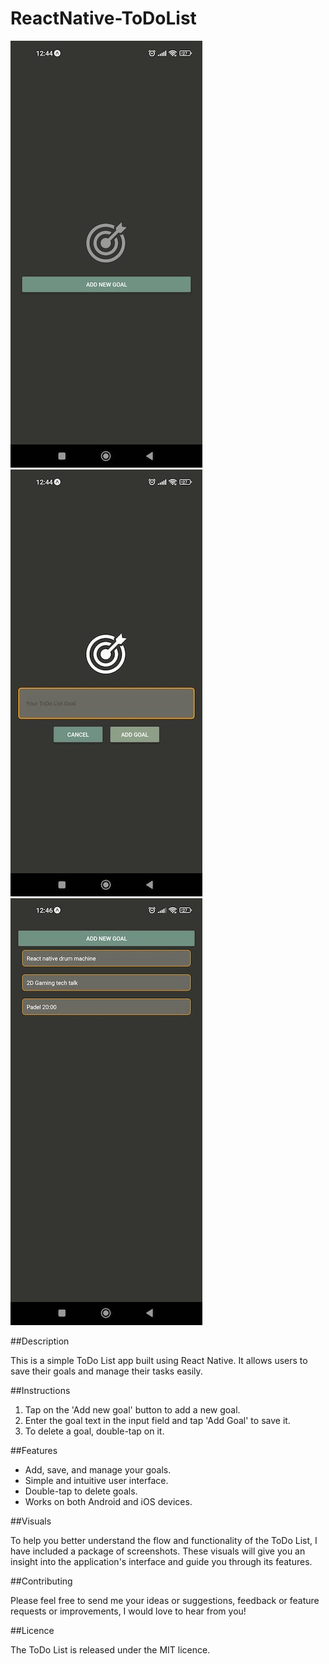 # ReactNative-ToDoList

![image](https://github.com/G-don/ReactNative-ToDoList/blob/master/VISUALS/1.jpeg)
![image](https://github.com/G-don/ReactNative-ToDoList/blob/master/VISUALS/2.jpeg)
![image](https://github.com/G-don/ReactNative-ToDoList/blob/master/VISUALS/3.jpeg)


##Description

This is a simple ToDo List app built using React Native. It allows users to save their goals and manage their tasks easily.

##Instructions

1. Tap on the 'Add new goal' button to add a new goal.
2. Enter the goal text in the input field and tap 'Add Goal' to save it.
3. To delete a goal, double-tap on it.


##Features

- Add, save, and manage your goals.
- Simple and intuitive user interface.
- Double-tap to delete goals.
- Works on both Android and iOS devices.


##Visuals

To help you better understand the flow and functionality of the ToDo List, I have included a package of screenshots. These visuals will give you an insight into the application's interface and guide you through its features.

##Contributing

Please feel free to send me your ideas or suggestions, feedback or feature requests or improvements, I would love to hear from you! 

##Licence

The ToDo List is released under the MIT licence. 
